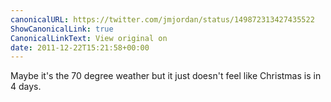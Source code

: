 ```yaml
---
canonicalURL: https://twitter.com/jmjordan/status/149872313427435522
ShowCanonicalLink: true
CanonicalLinkText: View original on
date: 2011-12-22T15:21:58+00:00
---
```

Maybe it's the 70 degree weather but it just doesn't feel like Christmas is in 4 days.